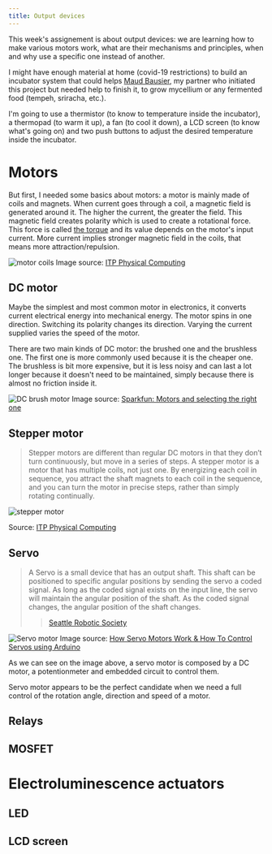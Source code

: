 ```yaml
---
title: Output devices
---
```


This week's assignement is about output devices: we are learning how to make various
motors work, what are their mechanisms and principles, when and why use a
specific one instead of another.

I might have enough material at home (covid-19 restrictions) to build an incubator system that could helps
[Maud Bausier](https://maudb.gitlab.io/dok/), my partner who initiated this
project but needed help to finish it, to grow mycellium or any fermented food (tempeh, sriracha, etc.).

I'm going to use a thermistor (to know to temperature inside the incubator), a thermopad (to
warm it up), a fan (to cool it down), a LCD screen (to know what's going on) and
two push buttons to adjust the desired temperature inside the incubator.

# Motors

But first, I needed some basics about motors: a motor is mainly made of coils
and magnets. When current goes through a coil, a magnetic field is generated around it. The
higher the current, the greater the field. This magnetic field creates polarity
which is used to create a rotational force. This force is called [the
torque](https://en.wikipedia.org/wiki/Torque) and its value depends on the motor's input current. More
current implies stronger magnetic field in the coils, that means more attraction/repulsion.

![motor coils](motor-coils.png)
Image source: [ITP Physical
Computing](https://itp.nyu.edu/physcomp/lessons/dc-motors/dc-motors-the-basics/)


## DC motor

Maybe the simplest and most common motor in electronics, it converts current electrical energy into mechanical energy.
The motor spins in one direction. Switching its polarity changes its direction.
Varying the current supplied varies the speed of the motor.

There are two main kinds of DC motor: the brushed one and the brushless one. The
first one is more commonly used because it is the cheaper one. The brushless is bit
more expensive, but it is less noisy and can last a lot longer because it
doesn't need to be maintained, simply because there is almost no friction inside
it.

![DC brush motor](dc-brush.jpg)
Image source: [Sparkfun: Motors and selecting the right one](https://learn.sparkfun.com/tutorials/motors-and-selecting-the-right-one#what-makes-a-motor-move-)


## Stepper motor

> Stepper motors are different than regular DC motors in that they don’t turn continuously, but move in a series of steps. A stepper motor is a motor that has multiple coils, not just one. By energizing each coil in sequence, you attract the shaft magnets to each coil in the sequence, and you can turn the motor in precise steps, rather than simply rotating continually.

![stepper motor](stepper-motor.jpg)

Source: [ITP Physical
Computing](https://itp.nyu.edu/physcomp/lessons/dc-motors/dc-motors-the-basics/)

## Servo

> A Servo is a small device that has an output shaft. This shaft can be
> positioned to specific angular positions by sending the servo a coded signal.
> As long as the coded signal exists on the input line, the servo will maintain
> the angular position of the shaft. As the coded signal changes, the angular
> position of the shaft changes. 
>> [Seattle Robotic Society](http://www.seattlerobotics.org/guide/servos.html)

![Servo motor](servo-motor.jpg)
Image source: [How Servo Motors Work & How To Control Servos using
Arduino](https://www.youtube.com/watch?v=LXURLvga8bQ)

As we can see on the image above, a servo motor is composed by a DC motor, a
potentionmeter and embedded circuit to control them.

Servo motor appears to be the perfect candidate when we need a full control of
the rotation angle, direction and speed of a motor.


## Relays

## MOSFET

# Electroluminescence actuators

## LED

## LCD screen

 
